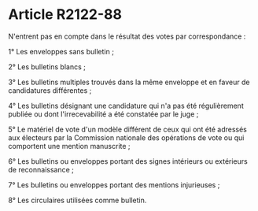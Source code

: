 # Article R2122-88

N'entrent pas en compte dans le résultat des votes par correspondance : 
  
   
1° Les enveloppes sans bulletin ; 
  
   
2° Les bulletins blancs ; 
  
   
3° Les bulletins multiples trouvés dans la même enveloppe et en faveur de candidatures différentes ; 
  
   
4° Les bulletins désignant une candidature qui n'a pas été régulièrement publiée ou dont l'irrecevabilité a été constatée par le juge ; 
  
   
5° Le matériel de vote d'un modèle différent de ceux qui ont été adressés aux électeurs par la Commission nationale des opérations de vote ou qui comportent une mention manuscrite ; 
  
   
6° Les bulletins ou enveloppes portant des signes intérieurs ou extérieurs de reconnaissance ; 
  
   
7° Les bulletins ou enveloppes portant des mentions injurieuses ; 
  
   
8° Les circulaires utilisées comme bulletin.